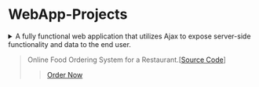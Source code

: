 # WebApp-Projects
 
<details>
  <summary>A fully functional web application that utilizes Ajax to expose server-side functionality and data to the end user.</summary>
</details>


> Online Food Ordering System for a Restaurant.[[Source Code](https://github.com/Polkam-Vineeth/WebApp-Projects/tree/CoolWebBranch)]
>> [Order Now](https://polkam-vineeth.github.io/WebApp-Projects/Module-5/index.html)

